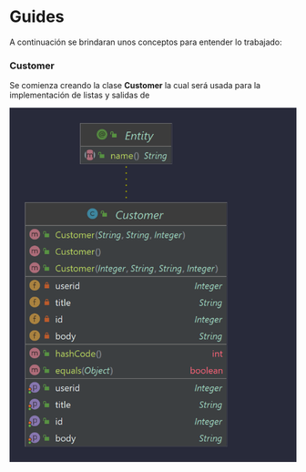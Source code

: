 # Guides
A continuación se brindaran unos conceptos para entender lo trabajado:
### Customer
Se comienza creando la clase **Customer** la cual será usada para la implementación de listas y salidas de 
<div style="text-align: center;">
 <img alt="img_1.png" src="img_1.png"/>
</div>

